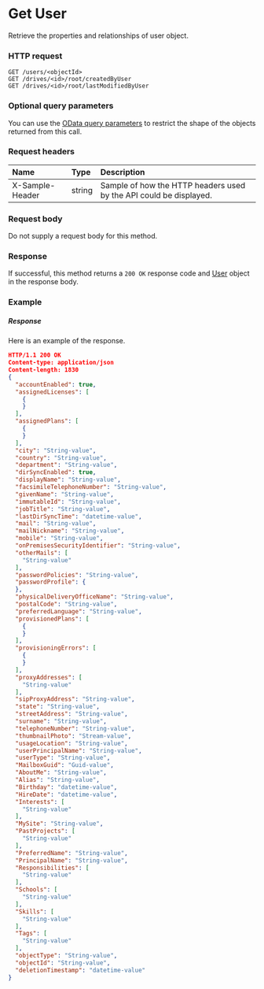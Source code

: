 # Get User

Retrieve the properties and relationships of user object.
### HTTP request
```http
GET /users/<objectId>
GET /drives/<id>/root/createdByUser
GET /drives/<id>/root/lastModifiedByUser
```
### Optional query parameters
You can use the [OData query parameters](odata-optional-query-parameters.md) to restrict the shape of the objects returned from this call.
### Request headers
| Name       | Type | Description|
|:-----------|:------|:----------|
| X-Sample-Header  | string  | Sample of how the HTTP headers used by the API could be displayed.|

### Request body
Do not supply a request body for this method.
### Response
If successful, this method returns a `200 OK` response code and [User](../resources/user.md) object in the response body.
### Example
##### Response
Here is an example of the response.
```json
HTTP/1.1 200 OK
Content-type: application/json
Content-length: 1830
{
  "accountEnabled": true,
  "assignedLicenses": [
    {
    }
  ],
  "assignedPlans": [
    {
    }
  ],
  "city": "String-value",
  "country": "String-value",
  "department": "String-value",
  "dirSyncEnabled": true,
  "displayName": "String-value",
  "facsimileTelephoneNumber": "String-value",
  "givenName": "String-value",
  "immutableId": "String-value",
  "jobTitle": "String-value",
  "lastDirSyncTime": "datetime-value",
  "mail": "String-value",
  "mailNickname": "String-value",
  "mobile": "String-value",
  "onPremisesSecurityIdentifier": "String-value",
  "otherMails": [
    "String-value"
  ],
  "passwordPolicies": "String-value",
  "passwordProfile": {
  },
  "physicalDeliveryOfficeName": "String-value",
  "postalCode": "String-value",
  "preferredLanguage": "String-value",
  "provisionedPlans": [
    {
    }
  ],
  "provisioningErrors": [
    {
    }
  ],
  "proxyAddresses": [
    "String-value"
  ],
  "sipProxyAddress": "String-value",
  "state": "String-value",
  "streetAddress": "String-value",
  "surname": "String-value",
  "telephoneNumber": "String-value",
  "thumbnailPhoto": "Stream-value",
  "usageLocation": "String-value",
  "userPrincipalName": "String-value",
  "userType": "String-value",
  "MailboxGuid": "Guid-value",
  "AboutMe": "String-value",
  "Alias": "String-value",
  "Birthday": "datetime-value",
  "HireDate": "datetime-value",
  "Interests": [
    "String-value"
  ],
  "MySite": "String-value",
  "PastProjects": [
    "String-value"
  ],
  "PreferredName": "String-value",
  "PrincipalName": "String-value",
  "Responsibilities": [
    "String-value"
  ],
  "Schools": [
    "String-value"
  ],
  "Skills": [
    "String-value"
  ],
  "Tags": [
    "String-value"
  ],
  "objectType": "String-value",
  "objectId": "String-value",
  "deletionTimestamp": "datetime-value"
}
```
